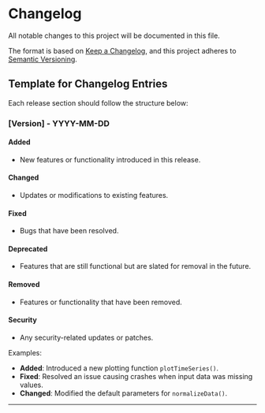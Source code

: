 # Changelog

All notable changes to this project will be documented in this file.

The format is based on [Keep a Changelog](https://keepachangelog.com/en/1.0.0/),
and this project adheres to [Semantic Versioning](https://semver.org/spec/v2.0.0.html).

## Template for Changelog Entries
Each release section should follow the structure below:

### [Version] - YYYY-MM-DD
#### Added
- New features or functionality introduced in this release.

#### Changed
- Updates or modifications to existing features.

#### Fixed
- Bugs that have been resolved.

#### Deprecated
- Features that are still functional but are slated for removal in the future.

#### Removed
- Features or functionality that have been removed.

#### Security
- Any security-related updates or patches.

Examples:
- **Added**: Introduced a new plotting function `plotTimeSeries()`.
- **Fixed**: Resolved an issue causing crashes when input data was missing values.
- **Changed**: Modified the default parameters for `normalizeData()`.

---
